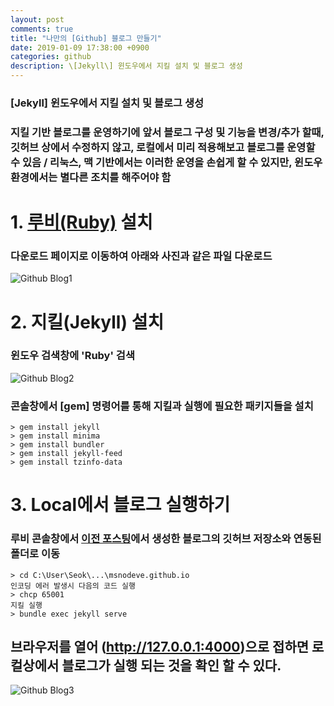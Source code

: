 ```yaml
---
layout: post
comments: true
title: "나만의 [Github] 블로그 만들기"
date: 2019-01-09 17:38:00 +0900
categories: github
description: \[Jekyll\] 윈도우에서 지킬 설치 및 블로그 생성
---
```


### \[Jekyll\] 윈도우에서 지킬 설치 및 블로그 생성


### 지킬 기반 블로그를 운영하기에 앞서 블로그 구성 및 기능을 변경/추가 할때, 깃허브 상에서 수정하지 않고, 로컬에서 미리 적용해보고 블로그를 운영할 수 있음 / 리눅스, 맥 기반에서는 이러한 운영을 손쉽게 할 수 있지만, 윈도우 환경에서는 별다른 조치를 해주어야 함 

# 1. [루비(Ruby)](https://rubyinstaller.org/downloads/) 설치
### 다운로드 페이지로 이동하여 아래와 사진과 같은 파일 다운로드
![Github Blog1]({{site.static_url}}/img/github/github-blog1.png)

# 2. 지킬(Jekyll) 설치
### 윈도우 검색창에 'Ruby' 검색
![Github Blog2]({{site.static_url}}/img/github/github-blog2.png)

### 콘솔창에서 [gem] 명령어를 통해 지킬과 실행에 필요한 패키지들을 설치
    > gem install jekyll
    > gem install minima
    > gem install bundler
    > gem install jekyll-feed
    > gem install tzinfo-data

# 3. Local에서 블로그 실행하기

### 루비 콘솔창에서 [이전 포스팅](https://msnodeve.github.io/github/2019-01-08-github-blog-init/)에서 생성한 블로그의 깃허브 저장소와 연동된 폴더로 이동
    > cd C:\User\Seok\...\msnodeve.github.io
    인코딩 에러 발생시 다음의 코드 실행
    > chcp 65001
    지킬 실행
    > bundle exec jekyll serve

## 브라우저를 열어 (http://127.0.0.1:4000)으로 접하면 로컬상에서 블로그가 실행 되는 것을 확인 할 수 있다.
![Github Blog3]({{site.static_url}}/img/github/github-blog3.png)